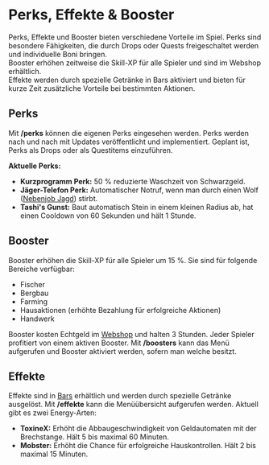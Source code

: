 # Perks, Effekte & Booster

Perks, Effekte und Booster bieten verschiedene Vorteile im Spiel. Perks sind besondere Fähigkeiten, die durch Drops oder Quests freigeschaltet werden und individuelle Boni bringen.  
Booster erhöhen zeitweise die Skill-XP für alle Spieler und sind im Webshop erhältlich.  
Effekte werden durch spezielle Getränke in Bars aktiviert und bieten für kurze Zeit zusätzliche Vorteile bei bestimmten Aktionen.

## Perks

Mit **/perks** können die eigenen Perks eingesehen werden. Perks werden nach und nach mit Updates veröffentlicht und implementiert. Geplant ist, Perks als Drops oder als Questitems einzuführen.

**Aktuelle Perks:**
- **Kurzprogramm Perk:** 50 % reduzierte Waschzeit von Schwarzgeld.
- **Jäger-Telefon Perk:** Automatischer Notruf, wenn man durch einen Wolf ([Nebenjob Jagd](../../pages/nebenjobs/jagd.md)) stirbt.
- **Tashi's Gunst:** Baut automatisch Stein in einem kleinen Radius ab, hat einen Cooldown von 60 Sekunden und hält 1 Stunde.

## Booster

Booster erhöhen die Skill-XP für alle Spieler um 15 %. Sie sind für folgende Bereiche verfügbar:
- Fischer
- Bergbau
- Farming
- Hausaktionen (erhöhte Bezahlung für erfolgreiche Aktionen)
- Handwerk

Booster kosten Echtgeld im [Webshop](https://germanrpeu.tebex.io) und halten 3 Stunden. Jeder Spieler profitiert von einem aktiven Booster. Mit **/boosters** kann das Menü aufgerufen und Booster aktiviert werden, sofern man welche besitzt.

## Effekte

Effekte sind in [Bars](../../pages/biz/bar.md) erhältlich und werden durch spezielle Getränke ausgelöst. Mit **/effekte** kann die Menüübersicht aufgerufen werden.
Aktuell gibt es zwei Energy-Arten:

- **ToxineX:** Erhöht die Abbaugeschwindigkeit von Geldautomaten mit der Brechstange. Hält 5 bis maximal 60 Minuten.
- **Mobster:** Erhöht die Chance für erfolgreiche Hauskontrollen. Hält 2 bis maximal 15 Minuten.
